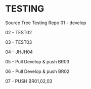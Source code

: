 # TESTING
Source Tree Testing Repo
01 - develop

02 - TEST02

03 - TEST03

04 - JHJH04

05 - Pull Develop & push BR03

06 - Pull Develop & push BR02

07 - PUSH BR01,02,03